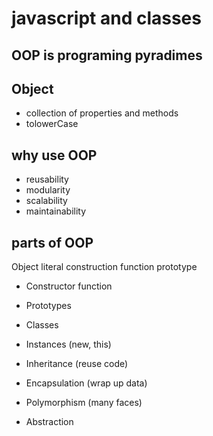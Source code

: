 # javascript and classes

## OOP is programing pyradimes 

## Object 
- collection of properties and methods
- tolowerCase

## why use OOP
- reusability
- modularity
- scalability
- maintainability

## parts of OOP
Object literal
construction function
prototype

- Constructor function
- Prototypes
- Classes
- Instances (new, this)

- Inheritance (reuse code)
- Encapsulation (wrap up data)
- Polymorphism (many faces)
- Abstraction 
